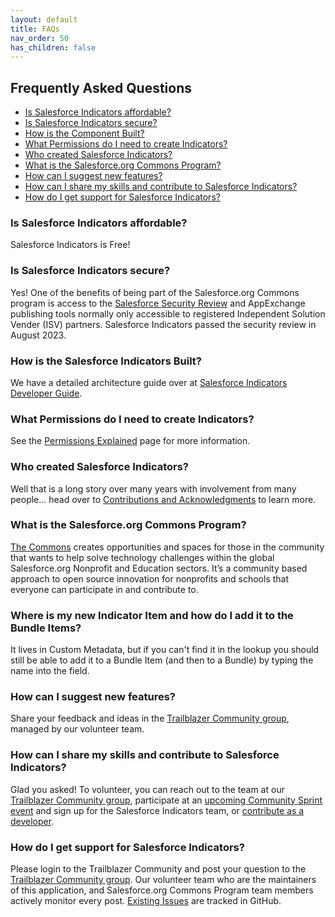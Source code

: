 ```yaml
---
layout: default
title: FAQs
nav_order: 50
has_children: false
---
```


## Frequently Asked Questions
* [Is Salesforce Indicators affordable?](#is-salesforce-indicators-affordable)
* [Is Salesforce Indicators secure?](#is-salesforce-indicators-secure)
* [How is the Component Built?](#how-is-the-salesforce-indicators-built)
* [What Permissions do I need to create Indicators?](#what-permissions-do-i-need-to-create-indicators)
* [Who created Salesforce Indicators?](#who-created-salesforce-indicators)
* [What is the Salesforce.org Commons Program?](#what-is-the-salesforceorg-commons-program)
* [How can I suggest new features?](#how-can-i-suggest-new-features)
* [How can I share my skills and contribute to Salesforce Indicators?](#how-can-i-share-my-skills-and-contribute-to-salesforce-indicators)
* [How do I get support for Salesforce Indicators?](#how-do-i-get-support-for-salesforce-indicators)

### Is Salesforce Indicators affordable?
Salesforce Indicators is Free! 

### Is Salesforce Indicators secure?
Yes! One of the benefits of being part of the Salesforce.org Commons program is access to the [Salesforce Security Review](https://developer.salesforce.com/docs/atlas.en-us.packagingGuide.meta/packagingGuide/security_review_guidelines.htm) and AppExchange publishing tools normally only accessible to registered Independent Solution Vender (ISV) partners. Salesforce Indicators passed the security review in August 2023.

### How is the Salesforce Indicators Built? 
We have a detailed architecture guide over at [Salesforce Indicators Developer Guide](../technical-documentation/developer-guide.md). 

### What Permissions do I need to create Indicators? 
See the [Permissions Explained](../technical-documentation/permissions-explained.md) page for more information. 

### Who created Salesforce Indicators?
Well that is a long story over many years with involvement from many people... head over to [Contributions and Acknowledgments](../about/index.md#history-of-the-indicators-component) to learn more.

### What is the Salesforce.org Commons Program?
[The Commons](https://www.salesforce.org/resources/commons/) creates opportunities and spaces for those in the community that wants to help solve technology challenges within the global Salesforce.org Nonprofit and Education sectors. It’s a community based approach to open source innovation for nonprofits and schools that everyone can participate in and contribute to.

### Where is my new Indicator Item and how do I add it to the Bundle Items?
It lives in Custom Metadata, but if you can't find it in the lookup you should still be able to add it to a Bundle Item (and then to a Bundle) by typing the name into the field.

### How can I suggest new features?
Share your feedback and ideas in the [Trailblazer Community group](https://trailhead.salesforce.com/trailblazer-community/groups/0F94S000000HEDASA4?tab=discussion&sort=LAST_MODIFIED_DATE_DESC), managed by our volunteer team. 

### How can I share my skills and contribute to Salesforce Indicators?
Glad you asked! To volunteer, you can reach out to the team at our [Trailblazer Community group](https://trailhead.salesforce.com/trailblazer-community/groups/0F94S000000HEDASA4?tab=discussion&sort=LAST_MODIFIED_DATE_DESC), participate at an [upcoming Community Sprint event](https://sfdo-community-sprints.github.io/docs/sprints/) and sign up for the  Salesforce Indicators team, or [contribute as a developer](../getting-involved/how-to-volunteer.md).

### How do I get support for Salesforce Indicators?
Please login to the Trailblazer Community and post your question to the  [Trailblazer Community group](https://trailhead.salesforce.com/trailblazer-community/groups/0F94S000000HEDASA4?tab=discussion&sort=LAST_MODIFIED_DATE_DESC). Our volunteer team who are the maintainers of this application, and Salesforce.org Commons Program team members actively monitor every post. [Existing Issues](https://github.com/SFDO-Community/Salesforce-Indicators/issues) are tracked in GitHub.
